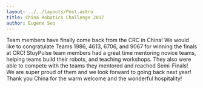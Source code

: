 ```yaml
---
layout: ../../layouts/Post.astro
title: China Robotics Challenge 2017
author: Eugene Seo
---
```

Team members have finally come back from the CRC in China!
We would like to congratulate Teams 1986, 4613, 6706, and 9067 for winning the finals at CRC!
StuyPulse team members had a great time mentoring novice teams, helping teams build their robots, and teaching workshops.
They also were able to compete with the teams they mentored and reached Semi-Finals!
We are super proud of them and we look forward to going back next year!
Thank you China for the warm welcome and the wonderful hospitality!
